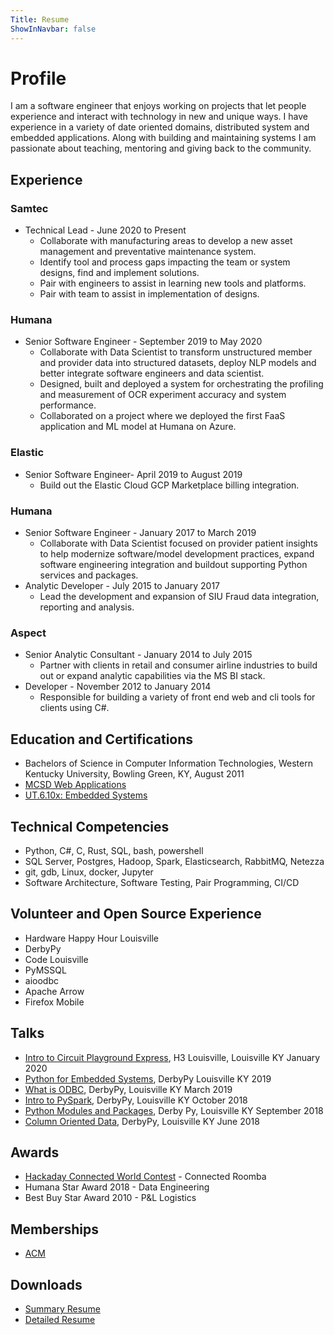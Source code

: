 ```yaml
---
Title: Resume
ShowInNavbar: false
---
```


# Profile

I am a software engineer that enjoys working on projects that let people experience
and interact with technology in new and unique ways. I have experience in a variety
of date oriented domains, distributed system and embedded applications. Along with
building and maintaining systems I am passionate about teaching, mentoring and
giving back to the community. 

## Experience

### Samtec

- Technical Lead - June 2020 to Present
    - Collaborate with manufacturing areas to develop a new asset management
    and preventative maintenance system.
    - Identify tool and process gaps impacting the team or system designs,
    find and implement solutions.
    - Pair with engineers to assist in learning new tools and platforms.
    - Pair with team to assist in implementation of designs.

### Humana

- Senior Software Engineer - September 2019 to May 2020
    - Collaborate with Data Scientist to transform unstructured member and provider
    data into structured datasets, deploy NLP models and better integrate software
    engineers and data scientist. 
    - Designed, built and deployed a system for orchestrating the profiling and
    measurement of OCR experiment accuracy and system performance.
    - Collaborated on a project where we deployed the first FaaS application and
    ML model at Humana on Azure.

### Elastic

- Senior Software Engineer- April 2019 to August 2019
    - Build out the Elastic Cloud GCP Marketplace billing integration.

### Humana

- Senior Software Engineer - January 2017 to March 2019
    - Collaborate with Data Scientist focused on provider patient insights to 
    help modernize software/model development practices, expand software engineering
    integration and buildout supporting Python services and packages.
- Analytic Developer - July 2015 to January 2017
    - Lead the development and expansion of SIU Fraud data integration, reporting
    and analysis.

### Aspect

- Senior Analytic Consultant - January 2014  to July 2015
    - Partner with clients in retail and consumer airline industries to build out
    or expand analytic capabilities via the MS BI stack.
- Developer - November 2012  to January 2014
    - Responsible for building a variety of front end web and cli tools for
    clients using C#.

## Education and Certifications

- Bachelors of Science in Computer Information Technologies, 
Western Kentucky University, Bowling Green, KY, August 2011
- [MCSD Web Applications](../assets/certifications/MCSD_WebApps.pdf)
- [UT.6.10x: Embedded Systems](../assets/certifications/Embedded_601.pdf)

## Technical Competencies

- Python, C#, C, Rust, SQL, bash, powershell
- SQL Server, Postgres, Hadoop, Spark, Elasticsearch, RabbitMQ, Netezza
- git, gdb, Linux, docker, Jupyter
- Software Architecture, Software Testing, Pair Programming, CI/CD

## Volunteer and Open Source Experience

- Hardware Happy Hour Louisville
- DerbyPy
- Code Louisville
- PyMSSQL
- aioodbc
- Apache Arrow
- Firefox Mobile

## Talks

- [Intro to Circuit Playground Express](https://github.com/Hardware-Happy-Hour-Louisville/HardwareLou_CircuitPlayground), H3 Louisville, Louisville KY January 2020
- [Python for Embedded Systems](https://github.com/DerbyPy/python_for_embedded_systems), DerbyPy Louisville KY 2019
- [What is ODBC](https://github.com/DerbyPy/what-is-odbc), DerbyPy, Louisville KY March 2019
- [Intro to PySpark](https://github.com/DerbyPy/intro-to-pyspark), DerbyPy, Louisville KY October 2018
- [Python Modules and Packages](https://github.com/DerbyPy/modules-and-packages-intro), Derby Py, Louisville KY September 2018
- [Column Oriented Data](https://git.burningdaylight.io/n0mn0m/presentations/JupyterNotebooks/DerbyPyArrow.ipynb), DerbyPy, Louisville KY June 2018

## Awards

- [Hackaday Connected World Contest](https://hackaday.io/contest/163251-connected-world-contest/log/169141-30-winners-get-25-oshpark-certificates) - Connected Roomba
- Humana Star Award 2018 - Data Engineering
- Best Buy Star Award 2010 - P&L Logistics

## Memberships

- [ACM](http://member.acm.org/~ahagerman)

## Downloads

- [Summary Resume](https://git.burningdaylight.io/n0mn0m/resume/src/branch/master/resume.pdf)
- [Detailed Resume](https://git.burningdaylight.io/n0mn0m/resume/src/branch/master/resume_detailed.pdf)
